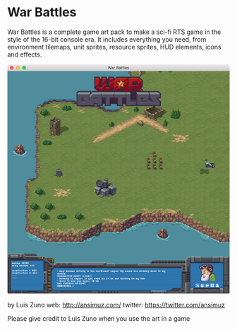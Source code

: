 # War Battles

War Battles is a complete game art pack to make a sci-fi RTS game in the style of the 16-bit console era. It includes everything you need, from environment tilemaps, unit sprites, resource sprites, HUD elements, icons and effects.

![Preview](preview.png)

by Luis Zuno
web: http://ansimuz.com/
twitter: https://twitter.com/ansimuz

Please give credit to Luis Zuno when you use the art in a game
